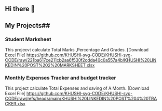 ## Hi there 👋

<!--
**KHUSHI-svg-CODE/KHUSHI-svg-CODE** is a ✨ _special_ ✨ repository because its `README.md` (this file) appears on your GitHub profile.

Here are some ideas to get you started:

- 🔭 I’m currently working on ...
- 🌱 I’m currently learning ...
- 👯 I’m looking to collaborate on ...
- 🤔 I’m looking for help with ...
- 💬 Ask me about ...
- 📫 How to reach me: ...
- 😄 Pronouns: ...
- ⚡ Fun fact: ...
-->
## My Projects##
### Student Marksheet ###
This projecvt calculate Total Marks ,Percentage And Grades.
[Download Excel File] https://github.com/KHUSHI-svg-CODE/KHUSHI-svg-CODE/raw/221ba617ce211cb2aa6f530f2cdda40c0a557a4b/KHUSHI%20LINKEDIN%20POST%202%20MARKSHEET.xlsx
### Monthly Expenses Tracker and budget tracker ### 
This project calculate Total Expenses and saving of A Month.
[Download Excel File] https://github.com/KHUSHI-svg-CODE/KHUSHI-svg-CODE/raw/refs/heads/main/KHUSHI%20LINKEDIN%20POST%204%20TRACKER.xlsx



